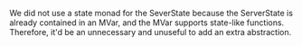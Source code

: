 We did not use a state monad for the SeverState because the ServerState is already contained in an MVar, and the MVar supports state-like functions. Therefore, it'd be an unnecessary and unuseful to add an extra abstraction.